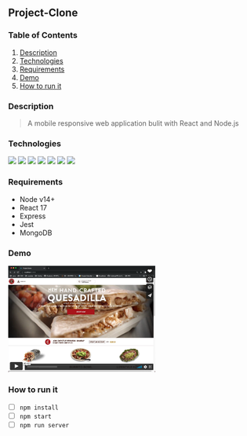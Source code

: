 ## Project-Clone
### Table of Contents

1. [Description](#description)
2. [Technologies](#technologies)
3. [Requirements](#requirements)
4. [Demo](#demo)
5. [How to run it](#how-to-run-it)

### Description
> A mobile responsive web application bulit with React and Node.js

### Technologies
<img src="https://img.shields.io/badge/JavaScript-F7DF1E?style=for-the-badge&logo=javascript&logoColor=black"/>
<img src="https://img.shields.io/badge/React-20232A?style=for-the-badge&logo=react&logoColor=61DAFB" />
<img src="https://img.shields.io/badge/MongoDB-4EA94B?style=for-the-badge&logo=mongodb&logoColor=white">
<img src="https://img.shields.io/badge/Node.js-43853D?style=for-the-badge&logo=node.js&logoColor=white" />
<img src="https://img.shields.io/badge/CSS3-1572B6?style=for-the-badge&logo=css3&logoColor=white" />
<img src="https://img.shields.io/badge/HTML5-E34F26?style=for-the-badge&logo=html5&logoColor=white" />
<img src="https://img.shields.io/badge/Amazon_AWS-232F3E?style=for-the-badge&logo=amazon-aws&logoColor=white">



### Requirements
- Node v14+
- React 17
- Express
- Jest
- MongoDB

### Demo
<a href="https://vimeo.com/638338326"><img src="./public/readme/demo.png" width="300px"></a>

### How to run it
- [ ] `npm install`
- [ ] `npm start`
- [ ] `npm run server`